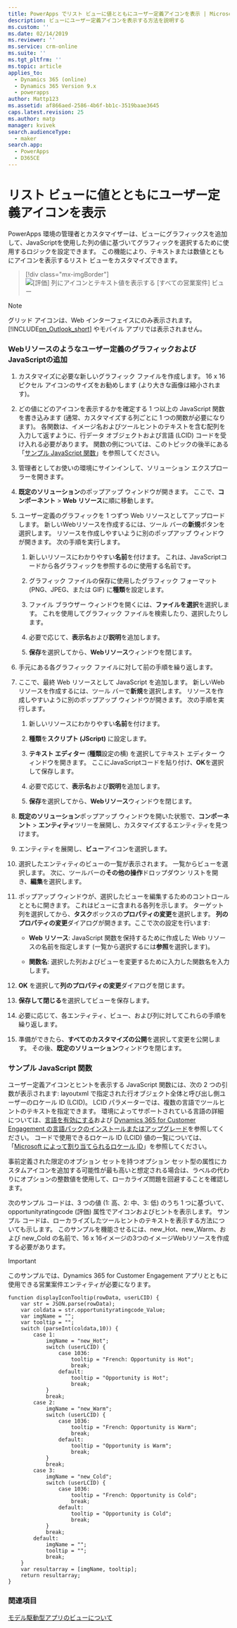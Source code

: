 ```yaml
---
title: PowerApps でリスト ビューに値とともにユーザー定義アイコンを表示 | MicrosoftDocs
description: ビューにユーザー定義アイコンを表示する方法を説明する
ms.custom: ''
ms.date: 02/14/2019
ms.reviewer: ''
ms.service: crm-online
ms.suite: ''
ms.tgt_pltfrm: ''
ms.topic: article
applies_to:
  - Dynamics 365 (online)
  - Dynamics 365 Version 9.x
  - powerapps
author: Mattp123
ms.assetid: af866aed-2586-4b6f-bb1c-3519baae3645
caps.latest.revision: 25
ms.author: matp
manager: kvivek
search.audienceType:
  - maker
search.app:
  - PowerApps
  - D365CE
---
```

# <a name="display-custom-icons-alongside-values-in-list-views"></a>リスト ビューに値とともにユーザー定義アイコンを表示

<a name="GridIcons"></a>   

 PowerApps 環境の管理者とカスタマイザーは、ビューにグラフィックスを追加して、JavaScriptを使用した列の値に基づいてグラフィックを選択するために使用するロジックを設定できます。 この機能により、テキストまたは数値とともにアイコンを表示するリスト ビューをカスタマイズできます。 

> [!div class="mx-imgBorder"] 
> ![](media/icon-in-opportunity-view.png " [評価] 列にアイコンとテキスト値を表示する [すべての営業案件] ビュー")
  
> [!NOTE]
>  グリッド アイコンは、Web インターフェイスにのみ表示されます。 [!INCLUDE[pn_Outlook_short](../../includes/pn-outlook-short.md)] やモバイル アプリでは表示されません。  
  
### <a name="add-custom-graphics-and-javascript-as-web-resources"></a>Webリソースのようなユーザー定義のグラフィックおよびJavaScriptの追加  
  
1.  カスタマイズに必要な新しいグラフィック ファイルを作成します。 16 x 16 ピクセル アイコンのサイズをお勧めします (より大きな画像は縮小されます)。  
  
2.  どの値にどのアイコンを表示するかを確定する 1 つ以上の JavaScript 関数を書き込みます (通常、カスタマイズする列ごとに 1 つの関数が必要になります)。 各関数は、イメージ名およびツールヒントのテキストを含む配列を入力して返すように、行データ オブジェクトおよび言語 (LCID) コードを受け入れる必要があります。 関数の例については、このトピックの後半にある「[サンプル JavaScript 関数](#SampleJavascript)」を参照してください。  
  
3.  管理者としてお使いの環境にサインインして、ソリューション エクスプローラーを開きます。  
  
4.  **既定のソリューション**のポップアップ ウィンドウが開きます。 ここで、**コンポーネント** > **Web リソース**に順に移動します。  
  
5.  ユーザー定義のグラフィックを 1 つずつ Web リソースとしてアップロードします。 新しいWebリソースを作成するには、ツール バーの**新規**ボタンを選択します。 リソースを作成しやすいように別のポップアップ ウィンドウが開きます。 次の手順を実行します。  
  
    1.  新しいリソースにわかりやすい**名前**を付けます。 これは、JavaScriptコードから各グラフィックを参照するのに使用する名前です。  
  
    2.  グラフィック ファイルの保存に使用したグラフィック フォーマット (PNG、JPEG、または GIF) に**種類**を設定します。  
  
    3.  ファイル ブラウザー ウィンドウを開くには、**ファイルを選択**を選択します。 これを使用してグラフィック ファイルを検索したり、選択したりします。  
  
    4.  必要で応じて、**表示名**および**説明**を追加します。  
  
    5.  **保存**を選択してから、**Webリソース**ウィンドウを閉じます。  
  
6.  手元にある各グラフィック ファイルに対して前の手順を繰り返します。  
  
7.  ここで、最終 Web リソースとして JavaScript を追加します。 新しいWebリソースを作成するには、ツール バーで**新規**を選択します。 リソースを作成しやすいように別のポップアップ ウィンドウが開きます。 次の手順を実行します。  
  
    1.  新しいリソースにわかりやすい**名前**を付けます。  
  
    2.  **種類**を**スクリプト (JScript)** に設定します。  
  
    3.  **テキスト エディター** (**種類**設定の横) を選択してテキスト エディター ウィンドウを開きます。 ここにJavaScriptコードを貼り付け、**OK**を選択して保存します。  
  
    4.  必要で応じて、**表示名**および**説明**を追加します。  
  
    5.  **保存**を選択してから、**Webリソース**ウィンドウを閉じます。  
  
8.  **既定のソリューション**ポップアップ ウィンドウを開いた状態で、**コンポーネント** > **エンティティ**ツリーを展開し、カスタマイズするエンティティを見つけます。  
  
9. エンティティを展開し、**ビュー**アイコンを選択します。  
  
10. 選択したエンティティのビューの一覧が表示されます。 一覧からビューを選択します。 次に、ツールバーの**その他の操作**ドロップダウン リストを開き、**編集**を選択します。  
  
11. ポップアップ ウィンドウが、選択したビューを編集するためのコントロールとともに開きます。 これはビューに含まれる各列を示します。 ターゲット列を選択してから、**タスク**ボックスの**プロパティの変更**を選択します。 **列のプロパティの変更**ダイアログが開きます。ここで次の設定を行います:  
  
    - **Web リソース**: JavaScript 関数を保持するために作成した Web リソースの名前を指定します (一覧から選択するには**参照**を選択します)。  
  
    - **関数名**: 選択した列およびビューを変更するために入力した関数名を入力します。  
  
12. **OK** を選択して**列のプロパティの変更**ダイアログを閉じます。  
  
13. **保存して閉じる**を選択してビューを保存します。  
  
14. 必要に応じて、各エンティティ、ビュー、および列に対してこれらの手順を繰り返します。  
  
15. 準備ができたら、**すべてのカスタマイズの公開**を選択して変更を公開します。 その後、**既定のソリューション**ウィンドウを閉じます。  
  
<a name="SampleJavascript"></a>   

### <a name="sample-javascript-function"></a>サンプル JavaScript 関数  
 ユーザー定義アイコンとヒントを表示する JavaScript 関数には、次の 2 つの引数が表示されます: layoutxml で指定された行オブジェクト全体と呼び出し側ユーザーのロケール ID (LCID)。 LCID パラメーターでは、複数の言語でツールヒントのテキストを指定できます。 環境によってサポートされている言語の詳細については、[言語を有効にする](/dynamics365/customer-engagement/admin/enable-languages)および [Dynamics 365 for Customer Engagement の言語パックのインストールまたはアップグレード](/dynamics365/customer-engagement/on-premises/install-or-upgrade-language-packs)を参照してください。 コードで使用できるロケール ID (LCID) 値の一覧については、「[Microsoft によって割り当てられるロケール ID](https://go.microsoft.com/fwlink/?linkid=829588)」を参照してください。

  
 事前定義された限定のオプション セットを持つオプション セット型の属性にカスタムアイコンを追加する可能性が最も高いと想定される場合は、ラベルの代わりにオプションの整数値を使用して、ローカライズ問題を回避することを確認します。  
  
 次のサンプル コードは、3 つの値 (1: 高、2: 中、3: 低) のうち 1 つに基づいて、opportunityratingcode (評価) 属性でアイコンおよびヒントを表示します。 サンプル コードは、ローカライズしたツールヒントのテキストを表示する方法についても示します。 このサンプルを機能させるには、new_Hot、new_Warm、および new_Cold の名前で、16 x 16イメージの3つのイメージWebリソースを作成する必要があります。  

> [!IMPORTANT]
> このサンプルでは、Dynamics 365 for Customer Engagement アプリとともに使用できる営業案件エンティティが必要になります。
  
```  
function displayIconTooltip(rowData, userLCID) {      
    var str = JSON.parse(rowData);  
    var coldata = str.opportunityratingcode_Value;  
    var imgName = "";  
    var tooltip = "";  
    switch (parseInt(coldata,10)) { 
        case 1:  
            imgName = "new_Hot";  
            switch (userLCID) {  
                case 1036:  
                    tooltip = "French: Opportunity is Hot";  
                    break;  
                default:  
                    tooltip = "Opportunity is Hot";  
                    break;  
            }  
            break;  
        case 2:  
            imgName = "new_Warm";  
            switch (userLCID) {  
                case 1036:  
                    tooltip = "French: Opportunity is Warm";  
                    break;  
                default:  
                    tooltip = "Opportunity is Warm";  
                    break;  
            }  
            break;  
        case 3:  
            imgName = "new_Cold";  
            switch (userLCID) {  
                case 1036:  
                    tooltip = "French: Opportunity is Cold";  
                    break;  
                default:  
                    tooltip = "Opportunity is Cold";  
                    break;  
            }  
            break;  
        default:  
            imgName = "";  
            tooltip = "";  
            break;  
    }  
    var resultarray = [imgName, tooltip];  
    return resultarray;  
}  
```  
  
 <!-- This results in displaying icons with tooltips in the **Rating** column that depend on the value in each row. The result could look like this:  
  
 ![Custom column graphics example](../customize/media/custom-column-graphics-example.png "Custom column graphics example")  -->
 
 ### <a name="see-also"></a>関連項目
[モデル駆動型アプリのビューについて](../model-driven-apps/create-edit-views.md)
